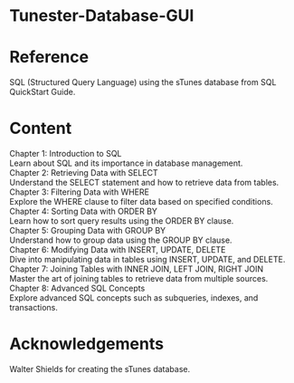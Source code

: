 # Tunester-Database-GUI

# Reference
SQL (Structured Query Language) using the sTunes database from SQL QuickStart Guide.

# Content
Chapter 1: Introduction to SQL <br>
Learn about SQL and its importance in database management. <br>
Chapter 2: Retrieving Data with SELECT <br>
Understand the SELECT statement and how to retrieve data from tables. <br>
Chapter 3: Filtering Data with WHERE <br>
Explore the WHERE clause to filter data based on specified conditions. <br>
Chapter 4: Sorting Data with ORDER BY <br>
Learn how to sort query results using the ORDER BY clause. <br>
Chapter 5: Grouping Data with GROUP BY <br>
Understand how to group data using the GROUP BY clause. <br>
Chapter 6: Modifying Data with INSERT, UPDATE, DELETE <br>
Dive into manipulating data in tables using INSERT, UPDATE, and DELETE. <br>
Chapter 7: Joining Tables with INNER JOIN, LEFT JOIN, RIGHT JOIN <br>
Master the art of joining tables to retrieve data from multiple sources. <br>
Chapter 8: Advanced SQL Concepts <br>
Explore advanced SQL concepts such as subqueries, indexes, and transactions. <br>

# Acknowledgements
Walter Shields for creating the sTunes database.
